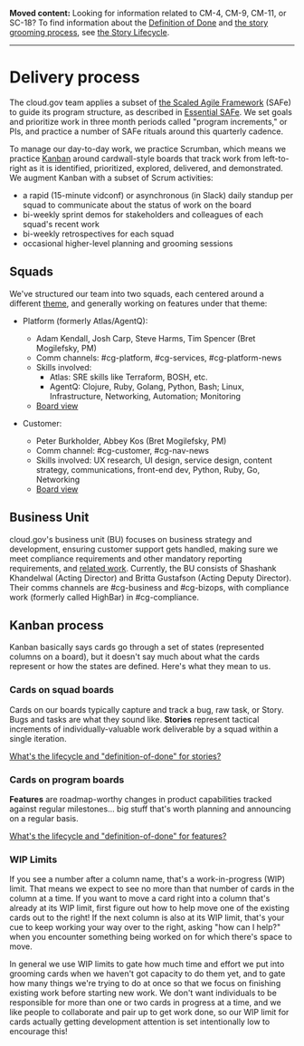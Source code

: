 <a name="definition-of-done"></a>
<a name="grooming"></a>
**Moved content:** Looking for information related to CM-4, CM-9, CM-11, or SC-18? To find information about the [Definition of Done](StoryLifecycle.md#definition-of-done) and [the story grooming process](StoryLifecycle.md#grooming), see [the Story Lifecycle](StoryLifecycle.md).

---

# Delivery process

The cloud.gov team applies a subset of [the Scaled Agile Framework](http://www.scaledagileframework.com/) (SAFe) to guide its program structure, as described in [Essential SAFe](http://www.scaledagileframework.com/essential-safe/). We set goals and prioritize work in three month periods called "program increments," or PIs, and practice a number of SAFe rituals around this quarterly cadence.

To manage our day-to-day work, we practice Scrumban, which means we practice [Kanban](http://blog.crisp.se/2009/06/26/henrikkniberg/1246053060000) around cardwall-style boards that track work from left-to-right as it is identified, prioritized, explored, delivered, and demonstrated. We augment Kanban with a subset of Scrum activities:

- a rapid (15-minute vidconf) or asynchronous (in Slack) daily standup per squad to communicate about the status of work on the board
- bi-weekly sprint demos for stakeholders and colleagues of each squad's recent work
- bi-weekly retrospectives for each squad
- occasional higher-level planning and grooming sessions

## Squads
We've structured our team into two squads, each centered around a different [theme](https://github.com/18F/cg-product#sub-teamsthemes-of-work), and generally working on features under that theme:

- Platform (formerly Atlas/AgentQ):
  - Adam Kendall, Josh Carp, Steve Harms, Tim Spencer (Bret Mogilefsky, PM)
  - Comm channels: #cg-platform, #cg-services, #cg-platform-news
  - Skills involved:
    - Atlas: SRE skills like Terraform, BOSH, etc.
    - AgentQ: Clojure, Ruby, Golang, Python, Bash; Linux, Infrastructure, Networking, Automation; Monitoring
   - [Board view](https://cm-jira.usa.gov/secure/RapidBoard.jspa?rapidView=1926&projectKey=CG&quickFilter=8141)

- Customer:
  - Peter Burkholder, Abbey Kos (Bret Mogilefsky, PM)
  - Comm channel: #cg-customer, #cg-nav-news
  - Skills involved: UX research, UI design, service design, content strategy, communications, front-end dev, Python, Ruby, Go, Networking
  - [Board view](https://cm-jira.usa.gov/secure/RapidBoard.jspa?projectKey=CG&rapidView=1929)

## Business Unit
cloud.gov's business unit (BU) focuses on business strategy and development, ensuring customer support gets handled, making sure we meet compliance requirements and other mandatory reporting requirements, and [related work](https://docs.google.com/document/d/18jU3jb6pWEo430LN77G8ucuW7IW0bKP9ljnYSyQU13c/edit#heading=h.tjv8u8lx3c02). Currently, the BU consists of Shashank Khandelwal (Acting Director) and Britta Gustafson (Acting Deputy Director). Their comms channels are #cg-business and #cg-bizops, with compliance work (formerly called HighBar) in #cg-compliance.

## Kanban process

Kanban basically says cards go through a set of states (represented columns on a board), but it doesn't say much about what the cards represent or how the states are defined. Here's what they mean to us.

### Cards on squad boards

Cards on our boards typically capture and track a bug, raw task, or Story. Bugs and tasks are what they sound like. **Stories** represent tactical increments of individually-valuable work deliverable by a squad within a single iteration.

[What's the lifecycle and "definition-of-done" for stories?](StoryLifecycle.md)

### Cards on program boards

**Features** are roadmap-worthy changes in product capabilities tracked against regular milestones... big stuff that's worth planning and announcing on a regular basis.

[What's the lifecycle and "definition-of-done" for features?](FeatureLifecycle.md)

### WIP Limits

If you see a number after a column name, that's a work-in-progress (WIP) limit. That means we expect to see no more than that number of cards in the column at a time. If you want to move a card right into a column that's already at its WIP limit, first figure out how to help move one of the existing cards out to the right! If the next column is also at its WIP limit, that's your cue to keep working your way over to the right, asking "how can I help?" when you encounter something being worked on for which there's space to move.

In general we use WIP limits to gate how much time and effort we put into grooming cards when we haven't got capacity to do them yet, and to gate how many things we're trying to do at once so that we focus on finishing existing work before starting new work. We don't want individuals to be responsible for more than one or two cards in progress at a time, and we like people to collaborate and pair up to get work done, so our WIP limit for cards actually getting development attention is set intentionally low to encourage this!
